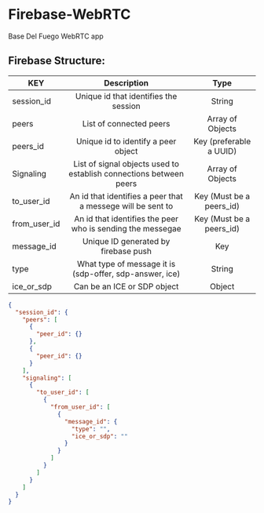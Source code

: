 # Firebase-WebRTC
Base Del Fuego WebRTC app

## Firebase Structure:

| KEY           | Description                                                        | Type                     |
| ------------- |:------------------------------------------------------------------:| :-----------------------:|
| session_id    | Unique id that identifies the session                              | String                   |
| peers         | List of connected peers                                            | Array of Objects         |
| peers_id      | Unique id to identify a peer object                                | Key (preferable a UUID)  |
| Signaling     | List of signal objects used to establish connections between peers | Array of Objects         |
| to_user_id    | An id that identifies a peer that a messege will be sent to        | Key (Must be a peers_id) |
| from_user_id  | An id that identifies  the peer who is sending the messegae        | Key (Must be a peers_id) |
| message_id    | Unique ID generated by firebase push                               | Key                      |
| type          | What type of message it is (sdp-offer, sdp-answer, ice)            | String                   |
| ice_or_sdp    | Can be an ICE or SDP object                                        | Object                   |

```JSON
{
  "session_id": {
    "peers": [
      {
        "peer_id": {}
      },
      {
        "peer_id": {}
      }
    ],
    "signaling": [
      {
        "to_user_id": [
          {
            "from_user_id": [
              {
                "message_id": {
                  "type": "",
                  "ice_or_sdp": ""
                }
              }
            ]
          }
        ]
      }
    ]
  }
}
```
